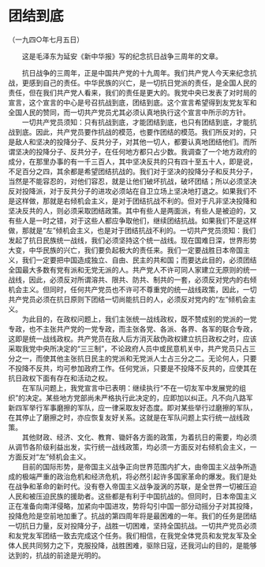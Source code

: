 # 团结到底  
（一九四○年七月五日）  
  
　　这是毛泽东为延安《新中华报》写的纪念抗日战争三周年的文章。   
  
　　抗日战争的三周年，正是中国共产党的十九周年。我们共产党人今天来纪念抗战，更感到自己的责任。中华民族的兴亡，是一切抗日党派的责任，是全国人民的责任，但在我们共产党人看来，我们的责任是更大的。我党中央已发表了对时局的宣言，这个宣言的中心是号召抗战到底，团结到底。这个宣言希望得到友党友军和全国人民的赞同，而一切共产党员尤其必须认真地执行这个宣言中所示的方针。   
　　一切共产党员须知：只有抗战到底，才能团结到底，也只有团结到底，才能抗战到底。因此，共产党员要作抗战的模范，也要作团结的模范。我们所反对的，只是敌人和坚决的投降分子、反共分子，对其他一切人，都要认真地团结他们。而所谓坚决的投降分子、反共分子，在任何地方都只占少数。我调查了一个地方政府的成分，在那里办事的有一千三百人，其中坚决反共的只有四十至五十人，即是说，不足百分之四，其余都是希望团结抗战的。我们对于坚决的投降分子和反共分子，当然是不能容忍的，对他们容忍，就是让他们破坏抗战，破坏团结；所以必须坚决反对投降派，对于反共分子的进攻必须站在自卫立场上坚决地打退之。如果我们不是这样做，那就是右倾机会主义，是对于团结抗战不利的。但对于凡非坚决投降和坚决反共的人，则必须采取团结政策。其中有些人是两面派，有些人是被迫的，又有些人是一时之错，对于这些人都应争取他们，继续团结抗战。如果我们不是这样做，那就是“左”倾机会主义，也是对于团结抗战不利的。一切共产党员须知：我们发起了抗日民族统一战线，我们必须坚持这个统一战线。现在国难日深，世界形势大变，中华民族的兴亡，我们要负起极大的责任来。我们一定要战胜日本帝国主义，我们一定要把中国造成独立、自由、民主的共和国；而要达此目的，必须团结全国最大多数有党有派和无党无派的人。共产党人不许可同人家建立无原则的统一战线，因此，必须反对所谓溶共、限共、防共、制共的一套，必须反对党内的右倾机会主义。但同时，任何共产党员也不许可不尊重党的统一战线政策，因此，一切共产党员必须在抗日原则下团结一切尚能抗日的人，必须反对党内的“左”倾机会主义。   
　　为此目的，在政权问题上，我们主张统一战线政权，既不赞成别的党派的一党专政，也不主张共产党的一党专政，而主张各党、各派、各界、各军的联合专政，这即是统一战线政权。共产党员在敌人后方消灭敌伪政权建立抗日政权之时，应该采取我党中央所决定的“三三制”，不论政府人员中或民意机关中，共产党员只占三分之一，而使其他主张抗日民主的党派和无党派人士占三分之二。无论何人，只要不投降不反共，均可参加政府工作。任何党派，只要是不投降不反共的，应使其在抗日政权下面有存在和活动之权。   
　　在军队问题上，我党宣言中已表明：继续执行“不在一切友军中发展党的组织”的决定。某些地方党部尚未严格执行此决定的，应即加以纠正。凡不向八路军新四军举行军事磨擦的军队，应一律采取友好态度。即对某些举行过磨擦的军队，在其停止了磨擦之时，亦应恢复友好关系。这就是在军队问题上实行统一战线政策。   
　　其他财政、经济、文化、教育、锄奸各方面的政策，为着抗日的需要，均必须从调节各阶级利益出发，实行统一战线政策，均必须一方面反对右倾机会主义，一方面反对“左”倾机会主义。   
　　目前的国际形势，是帝国主义战争正向世界范围内扩大，由帝国主义战争所造成的极端严重的政治危机和经济危机，将必然引起许多国家革命的爆发。我们是处在战争和革命的新时代。没有卷入帝国主义战争漩涡的苏联，是全世界一切被压迫人民和被压迫民族的援助者。这些都是有利于中国抗战的。但同时，日本帝国主义正在准备向南洋侵略，加紧向中国进攻，势将勾引中国一部分动摇分子对其投降，投降危险是空前地加重了。抗战的第四周年将是最困难的一年。我们的任务是团结一切抗日力量，反对投降分子，战胜一切困难，坚持全国抗战。一切共产党员必须和友党友军团结一致去完成这个任务。我们相信，在我党全体党员和友党友军及全体人民共同努力之下，克服投降，战胜困难，驱除日寇，还我河山的目的，是能够达到的，抗战的前途是光明的。   
  
  